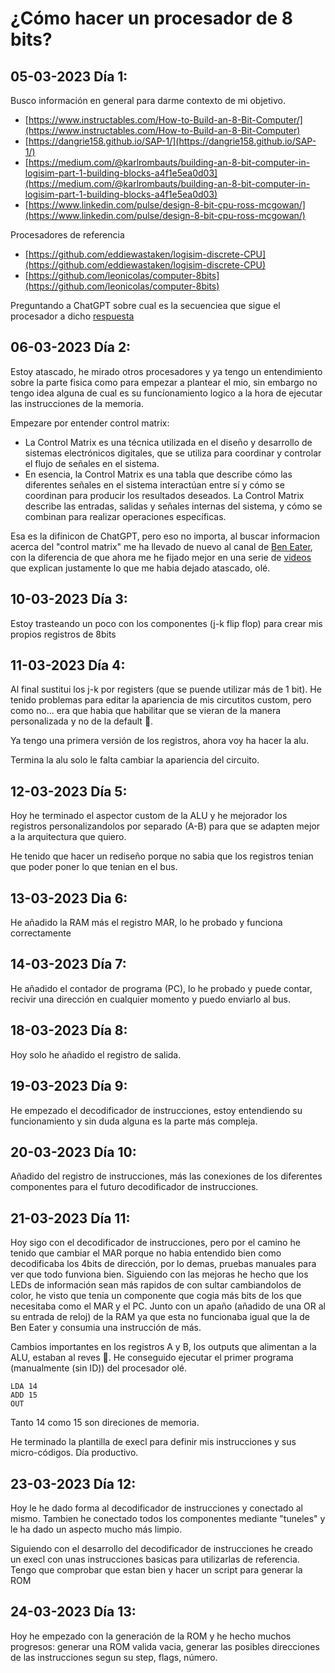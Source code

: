 # ¿Cómo hacer un procesador de 8 bits?

## 05-03-2023 Día 1:

Busco información en general para darme contexto de mi objetivo.

* [https://www.instructables.com/How-to-Build-an-8-Bit-Computer/](https://www.instructables.com/How-to-Build-an-8-Bit-Computer)
* [https://dangrie158.github.io/SAP-1/](https://dangrie158.github.io/SAP-1/)
* [https://medium.com/@karlrombauts/building-an-8-bit-computer-in-logisim-part-1-building-blocks-a4f1e5ea0d03](https://medium.com/@karlrombauts/building-an-8-bit-computer-in-logisim-part-1-building-blocks-a4f1e5ea0d03)
* [https://www.linkedin.com/pulse/design-8-bit-cpu-ross-mcgowan/](https://www.linkedin.com/pulse/design-8-bit-cpu-ross-mcgowan/)

Procesadores de referencia

* [https://github.com/eddiewastaken/logisim-discrete-CPU](https://github.com/eddiewastaken/logisim-discrete-CPU)
* [https://github.com/leonicolas/computer-8bits](https://github.com/leonicolas/computer-8bits)

Preguntando a ChatGPT sobre cual es la secuenciea que sigue el procesador a dicho [respuesta](examples/cycle.md)

## 06-03-2023 Día 2:

Estoy atascado, he mirado otros procesadores y ya tengo un entendimiento sobre la parte fisica como para empezar a plantear el mio, sin embargo no tengo idea alguna de cual es su funcíonamiento logico a la hora de ejecutar las instrucciones de la memoria.

Empezare por entender control matrix:

* La Control Matrix es una técnica utilizada en el diseño y desarrollo de sistemas electrónicos digitales, que se utiliza para coordinar y controlar el flujo de señales en el sistema.
* En esencia, la Control Matrix es una tabla que describe cómo las diferentes señales en el sistema interactúan entre sí y cómo se coordinan para producir los resultados deseados. La Control Matrix describe las entradas, salidas y señales internas del sistema, y cómo se combinan para realizar operaciones específicas.

Esa es la difinicon de ChatGPT, pero eso no importa, al buscar informacion acerca del "control matrix" me ha llevado de nuevo al canal de [Ben Eater](https://www.youtube.com/@BenEater), con la diferencia de que ahora me he fijado mejor en una serie de [videos](https://www.youtube.com/watch?v=dXdoim96v5A&list=PLowKtXNTBypGqImE405J2565dvjafglHU&index=37) que explican justamente lo que me habia dejado atascado, olé.

## 10-03-2023 Día 3:

Estoy trasteando un poco con los componentes (j-k flip flop) para crear mis propios registros de 8bits

## 11-03-2023 Día 4:

Al final sustitui los j-k por registers (que se puende utilizar más de 1 bit). He tenido problemas para editar la apariencia de mis circutitos custom, pero como no... era que habia que habilitar que se vieran de la manera personalizada y no de la default 🥴.

Ya tengo una primera versión de los registros, ahora voy ha hacer la alu.

Termina la alu solo le falta cambiar la apariencia del circuito.

## 12-03-2023 Día 5:

Hoy he terminado el aspector custom de la ALU y he mejorador los registros personalizandolos por separado (A-B) para que se adapten mejor a la arquitectura que quiero.

He tenido que hacer un rediseño porque no sabia que los registros tenian que poder poner lo que tenian en el bus.

## 13-03-2023 Dia 6:

He añadido la RAM más el registro MAR, lo he probado y funciona correctamente

## 14-03-2023 Día 7:

He añadido el contador de programa (PC), lo he probado y puede contar, recivir una dirección en cualquier momento y puedo enviarlo al bus.

## 18-03-2023 Día 8:

Hoy solo he añadido el registro de salida.

## 19-03-2023 Día 9:

He empezado el decodificador de instrucciones, estoy entendiendo su funcionamiento y sin duda alguna es la parte más compleja.

## 20-03-2023 Día 10:

Añadido del registro de instrucciones, más las conexiones de los diferentes componentes para el futuro decodificador de instrucciones.

## 21-03-2023 Día 11:

Hoy sigo con el decodificador de instrucciones, pero por el camino he tenido que cambiar el MAR porque no habia entendido bien como decodificaba los 4bits de dirección, por lo demas, pruebas manuales para ver que todo funviona bien. Siguiendo con las mejoras he hecho que los LEDs de información sean más rapidos de con sultar cambiandolos de color, he visto que tenia un componente que cogia más bits de los que necesitaba como el MAR y el PC. Junto con un apaño (añadido de una OR al su entrada de reloj) de la RAM ya que esta no funcionaba igual que la de Ben Eater y consumia una instrucción de más.

Cambios importantes en los registros A y B, los outputs que alimentan a la ALU, estaban al reves 🤬.
He conseguido ejecutar el primer programa (manualmente (sin ID)) del procesador olé.

```
LDA 14
ADD 15
OUT
```

Tanto 14 como 15 son direciones de memoria.

He terminado la plantilla de execl para definir mis instrucciones y sus micro-códigos. Día productivo.

## 23-03-2023 Día 12:

Hoy le he dado forma al decodificador de instrucciones y conectado al mismo. Tambien he conectado todos los componentes mediante "tuneles" y le ha dado un aspecto mucho más limpio.

Siguiendo con el desarrollo del decodificador de instrucciones he creado un execl con unas instrucciones basicas para utilizarlas de referencia. Tengo que comprobar que estan bien y hacer un script para generar la ROM

## 24-03-2023 Día 13:

Hoy he empezado con la generación de la ROM y he hecho muchos progresos: generar una ROM valida vacia, generar las posibles direcciones de las instrucciones segun su step, flags, número.
